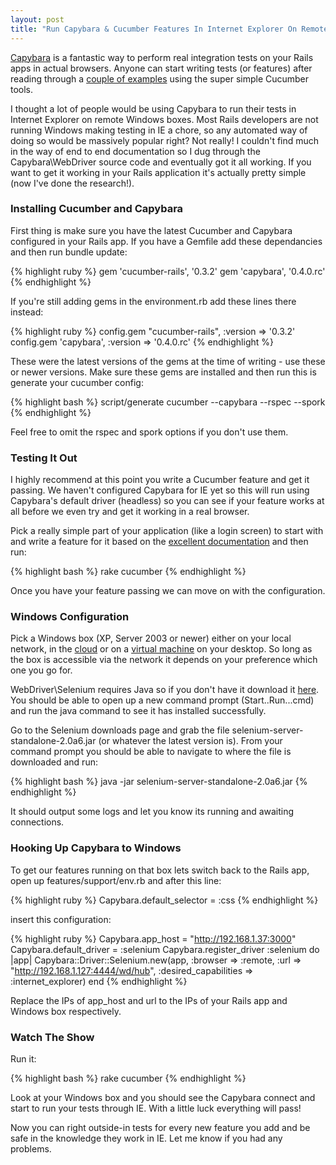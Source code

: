 ```yaml
---
layout: post
title: "Run Capybara & Cucumber Features In Internet Explorer On Remote Windows"
---
```

[Capybara](http://github.com/jnicklas/capybara) is a fantastic way to perform real integration tests on your Rails apps in actual browsers. Anyone can start writing tests (or features) after reading through a [couple of examples](http://cukes.info/) using the super simple Cucumber tools.

I thought a lot of people would be using Capybara to run their tests in Internet Explorer on remote Windows boxes. Most Rails developers are not running Windows making testing in IE a chore, so any automated way of doing so would be massively popular right? Not really! I couldn't find much in the way of end to end documentation so I dug through the Capybara\WebDriver source code and eventually got it all working. If you want to get it working in your Rails application it's actually pretty simple (now I've done the research!).

### Installing Cucumber and Capybara

First thing is make sure you have the latest Cucumber and Capybara configured in your Rails app. If you have a Gemfile add these dependancies and then run bundle update:

{% highlight ruby %}
gem 'cucumber-rails', '0.3.2'
gem 'capybara', '0.4.0.rc'
{% endhighlight %}

If you're still adding gems in the environment.rb add these lines there instead:

{% highlight ruby %}
config.gem "cucumber-rails", :version => '0.3.2'
config.gem 'capybara', :version => '0.4.0.rc'
{% endhighlight %}

These were the latest versions of the gems at the time of writing - use these or newer versions. Make sure these gems are installed and then run this is generate your cucumber config:

{% highlight bash %}
script/generate cucumber --capybara --rspec --spork
{% endhighlight %}

Feel free to omit the rspec and spork options if you don't use them.

### Testing It Out

I highly recommend at this point you write a Cucumber feature and get it passing. We haven't configured Capybara for IE yet so this will run using Capybara's default driver (headless) so you can see if your feature works at all before we even try and get it working in a real browser.

Pick a really simple part of your application (like a login screen) to start with and write a feature for it based on the [excellent documentation](http://github.com/jnicklas/capybara) and then run:

{% highlight bash %}
rake cucumber
{% endhighlight %}

Once you have your feature passing we can move on with the configuration.

### Windows Configuration

Pick a Windows box (XP, Server 2003 or newer) either on your local network, in the [cloud](http://aws.amazon.com/windows/) or on a [virtual machine](http://www.virtualbox.org/) on your desktop. So long as the box is accessible via the network it depends on your preference which one you go for.

WebDriver\Selenium requires Java so if you don't have it download it [here](http://www.java.com/en/download/manual.jsp). You should be able to open up a new command prompt (Start..Run...cmd) and run the java command to see it has installed successfully.

Go to the Selenium downloads page and grab the file selenium-server-standalone-2.0a6.jar (or whatever the latest version is). From your command prompt you should be able to navigate to where the file is downloaded and run:

{% highlight bash %}
java -jar selenium-server-standalone-2.0a6.jar
{% endhighlight %}

It should output some logs and let you know its running and awaiting connections.

### Hooking Up Capybara to Windows

To get our features running on that box lets switch back to the Rails app, open up features/support/env.rb and after this line:

{% highlight ruby %}
Capybara.default_selector = :css
{% endhighlight %}

insert this configuration:

{% highlight ruby %}
Capybara.app_host = "http://192.168.1.37:3000"
Capybara.default_driver = :selenium
Capybara.register_driver :selenium do |app|
  Capybara::Driver::Selenium.new(app,
    :browser => :remote,
    :url => "http://192.168.1.127:4444/wd/hub",
    :desired_capabilities => :internet_explorer)
end
{% endhighlight %}

Replace the IPs of app_host and url to the IPs of your Rails app and Windows box respectively.

### Watch The Show

Run it:

{% highlight bash %}
rake cucumber
{% endhighlight %}

Look at your Windows box and you should see the Capybara connect and start to run your tests through IE. With a little luck everything will pass!

Now you can right outside-in tests for every new feature you add and be safe in the knowledge they work in IE. Let me know if you had any problems.